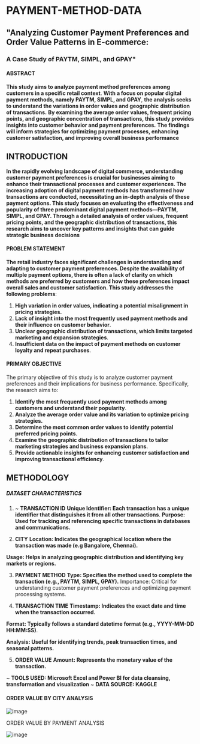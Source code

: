 # PAYMENT-METHOD-DATA
## "Analyzing Customer Payment Preferences and Order Value Patterns in E-commerce:
### A Case Study of PAYTM, SIMPL, and GPAY"
#### ABSTRACT
**This study aims to analyze payment method preferences among customers in a specific retail context**. 
**With a focus on popular digital payment methods, namely PAYTM, SIMPL, and GPAY**,
**the analysis seeks to understand the variations in order values and geographic**
**distribution of transactions.**
**By examining the average order values, frequent pricing points, and geographic 
concentration of transactions, this study provides insights into customer
behavior and payment preferences.**
**The findings will inform strategies for optimizing payment processes, 
enhancing customer satisfaction, and improving overall business performance**


## INTRODUCTION

**In the rapidly evolving landscape of digital commerce, understanding customer payment preferences is 
crucial for businesses aiming to enhance their transactional processes and customer experiences. The 
increasing adoption of digital payment methods has transformed how transactions are conducted, 
necessitating an in-depth analysis of these payment options. This study focuses on evaluating the 
effectiveness and popularity of three predominant digital payment methods—PAYTM, SIMPL, and GPAY. Through 
a detailed analysis of order values, frequent pricing points, and the geographic distribution of 
transactions, this research aims to uncover key patterns and insights that can guide strategic business** 
**decisions**

#### PROBLEM STATEMENT

**The retail industry faces significant challenges in understanding and adapting to customer payment 
preferences. Despite the availability of multiple payment options, there is often a lack of clarity on 
which methods are preferred by customers and how these preferences impact overall sales and customer 
satisfaction. This study addresses the following problems**:

1.	**High variation in order values, indicating a potential misalignment in pricing strategies.**
2.	**Lack of insight into the most frequently used payment methods and their influence on customer behavior**.
3.	**Unclear geographic distribution of transactions, which limits targeted marketing and expansion strategies**.
4.	**Insufficient data on the impact of payment methods on customer loyalty and repeat purchases**.

   #### PRIMARY OBJECTIVE

   The primary objective of this study is to analyze customer payment preferences and their implications for business performance. Specifically, the research aims to:
1.	**Identify the most frequently used payment methods among customers and understand their popularity**.
2.	**Analyze the average order value and its variation to optimize pricing strategies.**
3.	**Determine the most common order values to identify potential preferred pricing points.**
4.	**Examine the geographic distribution of transactions to tailor marketing strategies and business expansion plans**.
5.	**Provide actionable insights for enhancing customer satisfaction and improving transactional efficiency**.

## METHODOLOGY
##### DATASET CHARACTERISTICS
1. ~ **TRANSACTION ID**
**Unique Identifier: Each transaction has a unique identifier that distinguishes it from all other transactions**.
**Purpose: Used for tracking and referencing specific transactions in databases and communications.**

2. **CITY**
**Location: Indicates the geographical location where the transaction was made (e.g Bangalore, Chennai).**

**Usage: Helps in analyzing geographic distribution and identifying key markets or regions.**

3. **PAYMENT METHOD**
**Type: Specifies the method used to complete the transaction (e.g., PAYTM, SIMPL, GPAY).**
Importance: Critical for understanding customer payment preferences and optimizing payment processing systems.

4. **TRANSACTION TIME**
**Timestamp: Indicates the exact date and time when the transaction occurred.**

**Format: Typically follows a standard datetime format (e.g., YYYY-MM-DD HH:MM:SS)**.

**Analysis: Useful for identifying trends, peak transaction times, and seasonal patterns.**

5. **ORDER VALUE**
**Amount: Represents the monetary value of the transaction.**

~ **TOOLS USED: Microsoft Excel and Power BI for data cleansing, transformation and visualization**
~ **DATA SOURCE: KAGGLE**

#### ORDER VALUE BY CITY ANALYSIS

![image](https://github.com/user-attachments/assets/906039b1-3525-473e-a05e-8b3b76a13fc7)

   ORDER VALUE BY PAYMENT ANALYSIS

![image](https://github.com/user-attachments/assets/4433bd7f-587b-4e6d-86af-ccc31558fba5)
